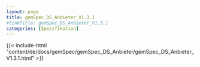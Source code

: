 ```yaml
---
layout: page
title: gemSpec_DS_Anbieter_V1.3.1
#linkTitle: gemSpec_DS_Anbieter_V1.3.1
categories: [Spezifikation]
---
```

{{< include-html "content/de/docs/gemSpec/gemSpec_DS_Anbieter/gemSpec_DS_Anbieter_V1.3.1.html" >}}